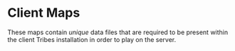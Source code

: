 # Client Maps
These maps contain *unique* data files that are required to be present within the client Tribes installation in order to play on the server.
